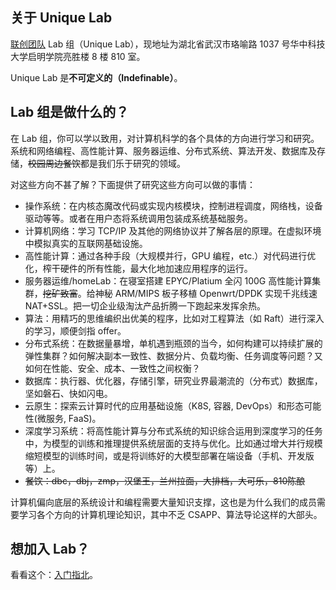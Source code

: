 ## 关于 Unique Lab

[联创团队](https://github.com/UniqueStudio) Lab 组（Unique Lab），现地址为湖北省武汉市珞喻路 1037 号华中科技大学启明学院亮胜楼 8 楼 810 室。

Unique Lab 是**不可定义的（Indefinable）**。

## Lab 组是做什么的？

在 Lab 组，你可以学以致用，对计算机科学的各个具体的方向进行学习和研究。系统和网络编程、高性能计算、服务器运维、分布式系统、算法开发、数据库及存储，~~校园周边餐饮~~都是我们乐于研究的领域。

对这些方向不甚了解？下面提供了研究这些方向可以做的事情：

- 操作系统：在内核态魔改代码或实现内核模块，控制进程调度，网络栈，设备驱动等等。或者在用户态将系统调用包装成系统基础服务。
- 计算机网络：学习 TCP/IP 及其他的网络协议并了解各层的原理。在虚拟环境中模拟真实的互联网基础设施。
- 高性能计算：通过各种手段（大规模并行，GPU 编程，etc.）对代码进行优化，榨干硬件的所有性能，最大化地加速应用程序的运行。
- 服务器运维/homeLab：在寝室搭建 EPYC/Platium 全闪 100G 高性能计算集群，~~挖矿致富~~。给神秘 ARM/MIPS 板子移植 Openwrt/DPDK 实现千兆线速 NAT+SSL。把一切企业级淘汰产品折腾一下跑起来发挥余热。
- 算法：用精巧的思维编织出优美的程序，比如对工程算法（如 Raft）进行深入的学习，顺便剑指 offer。
- 分布式系统：在数据量暴增，单机遇到瓶颈的当今，如何构建可以持续扩展的弹性集群？如何解决副本一致性、数据分片、负载均衡、任务调度等问题？又如何在性能、安全、成本、一致性之间权衡？
- 数据库：执行器、优化器，存储引擎，研究业界最潮流的（分布式）数据库，坚如磐石、快如闪电。
- 云原生：探索云计算时代的应用基础设施（K8S, 容器, DevOps）和形态可能性(微服务, FaaS)。
- 深度学习系统：将高性能计算与分布式系统的知识综合运用到深度学习的任务中，为模型的训练和推理提供系统层面的支持与优化。比如通过增大并行规模缩短模型的训练时间，或是将训练好的大模型部署在端设备（手机、开发版等）上。
- ~~餐饮：dbc，dbj，zmp，汉堡王，兰州拉面，大排档，大可乐，810陈酿~~

计算机偏向底层的系统设计和编程需要大量知识支撑，这也是为什么我们的成员需要学习各个方向的计算机理论知识，其中不乏 CSAPP、算法导论这样的大部头。

## 想加入 Lab？

看看这个：[入门指北](https://guidebook.hustunique.com/docs/Lab%E5%85%A5%E9%97%A8%E6%8C%87%E5%8C%97)。

<!--

**Here are some ideas to get you started:**

🙋‍♀️ A short introduction - what is your organization all about?
🌈 Contribution guidelines - how can the community get involved?
👩‍💻 Useful resources - where can the community find your docs? Is there anything else the community should know?
🍿 Fun facts - what does your team eat for breakfast?
🧙 Remember, you can do mighty things with the power of [Markdown](https://docs.github.com/github/writing-on-github/getting-started-with-writing-and-formatting-on-github/basic-writing-and-formatting-syntax)
-->
